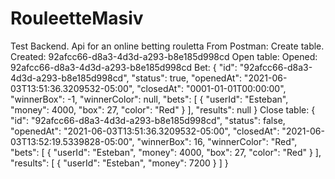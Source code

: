 # RouleetteMasiv
Test Backend. Api for an online betting rouletta
From Postman:
Create table.
Created: 92afcc66-d8a3-4d3d-a293-b8e185d998cd
Open table:
Opened: 92afcc66-d8a3-4d3d-a293-b8e185d998cd
Bet:
{
    "id": "92afcc66-d8a3-4d3d-a293-b8e185d998cd",
    "status": true,
    "openedAt": "2021-06-03T13:51:36.3209532-05:00",
    "closedAt": "0001-01-01T00:00:00",
    "winnerBox": -1,
    "winnerColor": null,
    "bets": [
        {
            "userId": "Esteban",
            "money": 4000,
            "box": 27,
            "color": "Red"
        }
    ],
    "results": null
}
Close table:
{
    "id": "92afcc66-d8a3-4d3d-a293-b8e185d998cd",
    "status": false,
    "openedAt": "2021-06-03T13:51:36.3209532-05:00",
    "closedAt": "2021-06-03T13:52:19.5339828-05:00",
    "winnerBox": 16,
    "winnerColor": "Red",
    "bets": [
        {
            "userId": "Esteban",
            "money": 4000,
            "box": 27,
            "color": "Red"
        }
    ],
    "results": [
        {
            "userId": "Esteban",
            "money": 7200
        }
    ]
}
